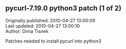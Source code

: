 ## pycurl-7.19.0 python3 patch (1 of 2)  
Originally published: 2010-04-27 13:00:09  
Last updated: 2010-04-27 13:00:10  
Author: Dima Tisnek  
  
Patches needed to install pycurl into python3